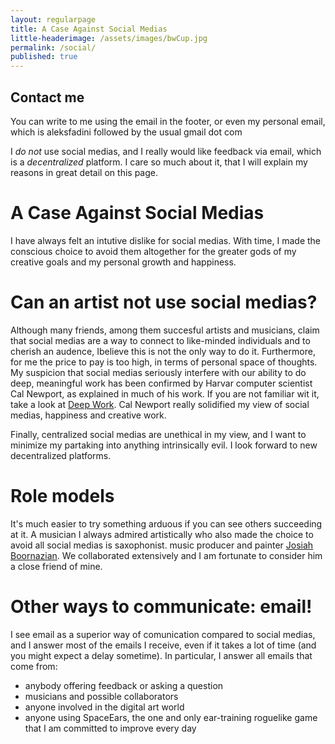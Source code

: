 ```yaml
---
layout: regularpage
title: A Case Against Social Medias
little-headerimage: /assets/images/bwCup.jpg
permalink: /social/
published: true
---
```


## Contact me
You can write to me using the email in the footer, or even my personal email, which is aleksfadini followed by the usual gmail dot com

I *do not* use social medias, and I really would like feedback via email, which is a *decentralized* platform. I care so much about it, that I will explain my reasons in great detail on this page.

# A Case Against Social Medias

I have always felt an intutive dislike for social medias. With time, I made the conscious choice to avoid them altogether for the greater gods of my creative goals and my personal growth and happiness.

# Can an artist not use social medias?
Although many friends, among them succesful artists and musicians, claim that social medias are a way to connect to like-minded individuals and to cherish an audence, Ibelieve this is not the only way to do it.
Furthermore, for me the price to pay is too high, in terms of personal space of thoughts.
My suspicion that social medias seriously interfere with our ability to do deep, meaningful work has been confirmed by Harvar computer scientist Cal Newport, as explained in much of his work.
If you are not familiar wit it, take a look at [Deep Work](https://www.calnewport.com/books/deep-work/).
Cal Newport really solidified my view of social medias, happiness and creative work.

Finally, centralized social medias are unethical in my view, and I want to minimize my partaking into anything intrinsically evil. I look forward to new decentralized platforms.

# Role models
It's much easier to try something arduous if you can see others succeeding at it.
A musician I always admired artistically who also made the choice to avoid all social medias is saxophonist. music producer and painter [Josiah Boornazian](https://www.josiahboornazian.com).
We collaborated extensively and I am fortunate to consider him a close friend of mine.

# Other ways to communicate: email!
I see email as a superior way of comunication compared to social medias, and I answer most of the emails I receive, even if it takes a lot of time (and you might expect a delay sometime).
In particular, I answer all emails that come from:
- anybody offering feedback or asking a question
- musicians and possible collaborators
- anyone involved in the digital art world
- anyone using SpaceEars, the one and only ear-training roguelike game that I am committed to improve every day
